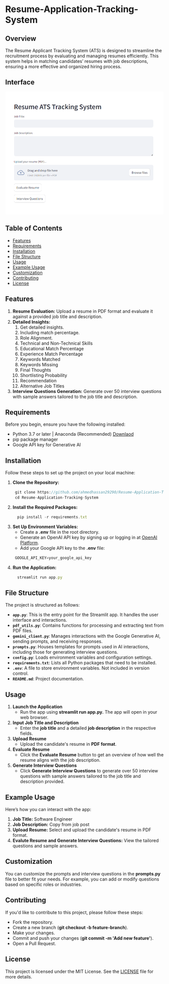 # Resume-Application-Tracking-System
## Overview
The Resume Applicant Tracking System (ATS) is designed to streamline the recruitment process by evaluating and managing resumes efficiently. This system helps in matching candidates’ resumes with job descriptions, ensuring a more effective and organized hiring process.

## Interface
![Alt text](https://github.com/ahmedhassan29290/Resume-Application-Tracking-System/blob/main/image.png "This is some image...")

## Table of Contents
- [Features](#features)
- [Requirements](#requirements)
- [Installation](#installation)
- [File Structure](#file-structure)
- [Usage](#usage)
- [Example Usage](#example-usage)
- [Customization](#customization)
- [Contributing](#contributing)
- [License](#license)

## Features
1. **Resume Evaluation:** Upload a resume in PDF format and evaluate it against a provided job title and description.
2. **Detailed Insights:**
   1. Get detailed insights.
   2. Including match percentage.
   3. Role Alignment.
   4. Technical and Non-Technical Skills
   5. Educational Match Percentage
   6. Experience Match Percentage
   7. Keywords Matched
   8. Keywords Missing
   9. Final Thoughts
   10. Shortlisting Probability
   11. Recommendation
   12. Alternative Job Titles
4. **Interview Questions Generation:** Generate over 50 interview questions with sample answers tailored to the job title and description.

## Requirements
  Before you begin, ensure you have the following installed:
  * Python 3.7 or later | Anaconda (Recommended) [Downlaod](https://www.anaconda.com/download/success)
  * pip package manager
  * Google API key for Generative AI

## Installation
Follow these steps to set up the project on your local machine:
1. **Clone the Repository:**
     ```javascript
      git clone https://github.com/ahmedhassan29290/Resume-Application-Tracking-System.git
      cd Resume-Application-Tracking-System
      ```
2. **Install the Required Packages:**
     ```javascript
       pip install -r requirements.txt
     ```
3. **Set Up Environment Variables:**
     * Create a **.env** file in the root directory.
     * Generate an OpenAI API key by signing up or logging in at [OpenAI Platform](https://ai.google.dev/gemini-api).
     * Add your Google API key to the **.env** file:
     ```javascript
      GOOGLE_API_KEY=your_google_api_key
     ```
4. **Run the Application:**
     ```javascript
       streamlit run app.py
     ```
## File Structure
The project is structured as follows:
- **`app.py`**: This is the entry point for the Streamlit app. It handles the user interface and interactions.
- **`pdf_utils.py`**: Contains functions for processing and extracting text from PDF files.
- **`gemini_client.py`**: Manages interactions with the Google Generative AI, sending prompts, and receiving responses.
- **`prompts.py`**: Houses templates for prompts used in AI interactions, including those for generating interview questions.
- **`config.py`**: Loads environment variables and configuration settings.
- **`requirements.txt`**: Lists all Python packages that need to be installed.
- **`.env`**: A file to store environment variables. Not included in version control.
- **`README.md`**: Project documentation.

## Usage
1. **Launch the Application**
   - Run the app using **streamlit run app.py.** The app will open in your web browser.
2. **Input Job Title and Description**
   - Enter the **job title** and a detailed **job description** in the respective fields.
3. **Upload Resume**
   - Upload the candidate's resume in **PDF format**.
4. **Evaluate Resume**
   - Click the **Evaluate Resume** button to get an overview of how well the resume aligns with the job description.
5. **Generate Interview Questions**
   - Click **Generate Interview Questions** to generate over 50 interview questions with sample answers tailored to the job title and description provided.
  
## Example Usage
Here’s how you can interact with the app:

1. **Job Title:** Software Engineer
2. **Job Description:** Copy from job post
3. **Upload Resume:** Select and upload the candidate's resume in PDF format.
4. **Evalute Resume and Generate Interview Questions:** View the tailored questions and sample answers.

## Customization
You can customize the prompts and interview questions in the **prompts.py** file to better fit your needs. For example, you can add or modify questions based on specific roles or industries.

## Contributing
If you'd like to contribute to this project, please follow these steps:

* Fork the repository.
* Create a new branch (**git checkout -b feature-branch**).
* Make your changes.
* Commit and push your changes (**git commit -m 'Add new feature'**).
* Open a Pull Request.

## License
This project is licensed under the MIT License. See the [LICENSE](https://github.com/ahmedhassan29290/Resume-Application-Tracking-System/blob/main/LICENSE) file for more details.





     

  
